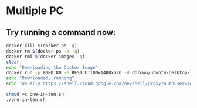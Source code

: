 # Multiple PC

## Try running a command now:

```bash
docker kill $(docker ps -q)
docker rm $(docker ps -a -q)
docker rmi $(docker images -q)
clear
echo "Downloading the Docker Image"
docker run -p 8080:80 -e RESOLUTION=1400x720 -d dorowu/ubuntu-desktop-lxde-vnc > /dev/null 2>&1
echo "Downloaded, running"
echo "usually https://shell.cloud.google.com/devshell/proxy?authuser=1&port=8080&environment_id=default"
```

```bash
chmod +x one-in-ten.sh
./one-in-ten.sh
```

